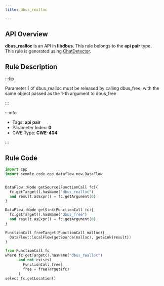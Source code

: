```yaml
---
title: dbus_realloc

---
```



## API Overview
**dbus_realloc** is an API in **libdbus**. This rule belongs to the **api pair** type. This rule is generated using [ChatDetector](../../tools/ChatDetector).
## Rule Description

:::tip

Parameter 1 of dbus_realloc must be released by calling dbus_free, with the same object passed as the 1-th argument to dbus_free

:::

:::info

- Tags: **api pair**
- Parameter Index: **0**
- CWE Type: **CWE-404**

:::

## Rule Code
```python
import cpp
import semmle.code.cpp.dataflow.new.DataFlow


DataFlow::Node getSource(FunctionCall fc){
  fc.getTarget().hasName("dbus_realloc")
  and result.asExpr() = fc.getArgument(0)
}

DataFlow::Node getSink(FunctionCall fc){
  fc.getTarget().hasName("dbus_free")
  and result.asExpr() = fc.getArgument(0)
}

FunctionCall freeTarget(FunctionCall malloc){
  DataFlow::localFlow(getSource(malloc), getSink(result))
}

from FunctionCall fc
where fc.getTarget().hasName("dbus_realloc")
      and not exists(
        FunctionCall free| 
        free = freeTarget(fc)
      )
select fc.getLocation()
```